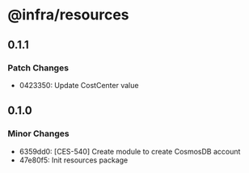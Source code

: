 # @infra/resources

## 0.1.1

### Patch Changes

- 0423350: Update CostCenter value

## 0.1.0

### Minor Changes

- 6359dd0: [CES-540] Create module to create CosmosDB account
- 47e80f5: Init resources package
